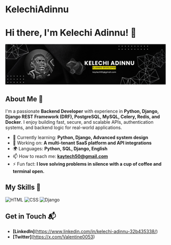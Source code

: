 # KelechiAdinnu
# Hi there, I'm Kelechi Adinnu! 👋

![Banner Image](https://github.com/Quaver5000/KelechiAdinnu/blob/main/Banner%20image.png?raw=true)

## About Me 🚀

I'm a passionate **Backend Developer** with experience in **Python, Django, Django REST Framework (DRF), PostgreSQL, MySQL, Celery, Redis, and Docker**. I enjoy building fast, secure, and scalable APIs, authentication systems, and backend logic for real-world applications.

- 🌱 Currently learning: **Python, Django, Advanced system design**
- 🔭 Working on: **A multi-tenant SaaS platform and API integrations**
- 🌍 Languages: **Python, SQL, Django, English**
- 📫 How to reach me: **kaytech50@gmail.com**
- ⚡ Fun fact: **I love solving problems in silence with a cup of coffee and terminal open.**

## My Skills 🧠

![HTML](https://img.shields.io/badge/-HTML-E34F26?style=flat-square&logo=html5&logoColor=white)
![CSS](https://img.shields.io/badge/-CSS-1572B6?style=flat-square&logo=css3&logoColor=white)
![Django](https://img.shields.io/badge/Django-092E20?style=for-the-badge&logo=django&logoColor=white)



## Get in Touch 📬


- **[LinkedIn]**(https://www.linkedin.com/in/kelechi-adinnu-32b435338/)
- **[Twitter]**(https://x.com/Valentine0053)


